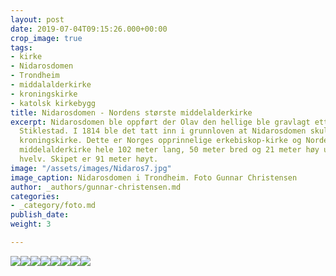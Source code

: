 ```yaml
---
layout: post
date: 2019-07-04T09:15:26.000+00:00
crop_image: true
tags:
- kirke
- Nidarosdomen
- Trondheim
- middalalderkirke
- kroningskirke
- katolsk kirkebygg
title: Nidarosdomen - Nordens største middelalderkirke
excerpt: Nidarosdomen ble oppført der Olav den hellige ble gravlagt etter slaget på
  Stiklestad. I 1814 ble det tatt inn i grunnloven at Nidarosdomen skulle være landets
  kroningskirke. Dette er Norges opprinnelige erkebiskop-kirke og Nordens største
  middelalderkirke hele 102 meter lang, 50 meter bred og 21 meter høy under skipets
  hvelv. Skipet er 91 meter høyt.
image: "/assets/images/Nidaros7.jpg"
image_caption: Nidarosdomen i Trondheim. Foto Gunnar Christensen
author: _authors/gunnar-christensen.md
categories:
- _category/foto.md
publish_date: 
weight: 3

---
```

![](https://www.helping.no/Nidaros1.jpg)![](https://www.helping.no/Nidaros.jpg)![](https://www.helping.no/Nidaros8.jpg)![](https://www.helping.no/Nidaros6.jpg)![](https://www.helping.no/Nidaros5.jpg)![](https://www.helping.no/Nidaros2.jpg)![](https://www.helping.no/Nidaros3.jpg)![](https://www.helping.no/Nidaros4.jpg)